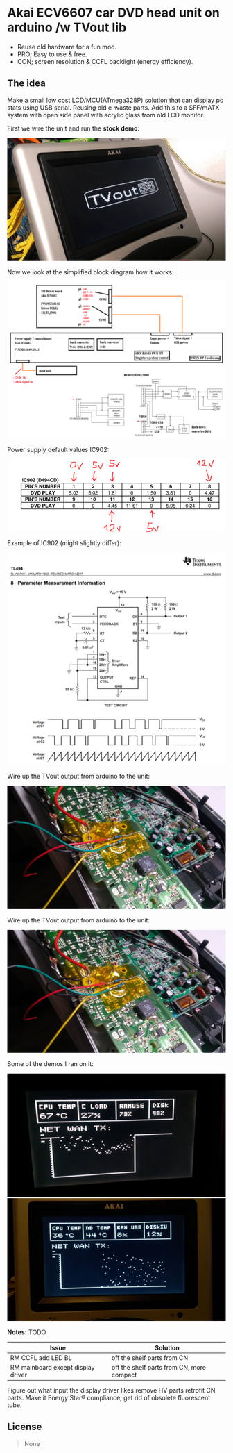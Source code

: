 # Akai ECV6607 car DVD head unit on arduino /w TVout lib

* Reuse old hardware for a fun mod.
* PRO; Easy to use & free.
* CON; screen resolution & CCFL backlight (energy efficiency).

## The idea
Make a small low cost LCD/MCU(ATmega328P) solution that can display pc stats using USB serial. Reusing old e-waste parts.
Add this to a SFF/mATX system with open side panel with acrylic glass from old LCD monitor.

First we wire the unit and run the **stock demo**:

![screendump blockchart](https://github.com/StackerDEV/Akai_ECV6607_display/blob/master/imgs/stock-demo.jpg?raw=true)

Now we look at the simplified block diagram how it works: 

![screendump blockchart](https://github.com/StackerDEV/Akai_ECV6607_display/blob/master/imgs/block_diagram.png?raw=true)

Power supply default values IC902:

![screendump blockchart](https://github.com/StackerDEV/Akai_ECV6607_display/blob/master/imgs/IC902.png?raw=true)

Example of IC902 (might slightly differ):

![screendump blockchart](https://github.com/StackerDEV/Akai_ECV6607_display/blob/master/imgs/TL494.png?raw=true)

Wire up the TVout output from arduino to the unit:

![screendump blockchart](https://github.com/StackerDEV/Akai_ECV6607_display/blob/master/imgs/pinout.jpg?raw=true)

Wire up the TVout output from arduino to the unit:

![screendump blockchart](https://github.com/StackerDEV/Akai_ECV6607_display/blob/master/imgs/pinout.jpg?raw=true)

Some of the demos I ran on it:

![screendump blockchart](https://github.com/StackerDEV/Akai_ECV6607_display/blob/master/imgs/demo0.jpg?raw=true)
![screendump blockchart](https://github.com/StackerDEV/Akai_ECV6607_display/blob/master/imgs/demo1.jpg?raw=true)

**Notes:**
TODO

Issue                                | Solution                                   | 
-------------------------------------|--------------------------------------------| 
RM CCFL add LED BL                   | off the shelf parts from CN                | 
RM mainboard except display driver   | off the shelf parts from CN, more compact  | 

Figure out what input the display driver likes remove HV parts retrofit CN parts.
Make it Energy Star® compliance, get rid of obsolete fluorescent tube.

## License

> None
